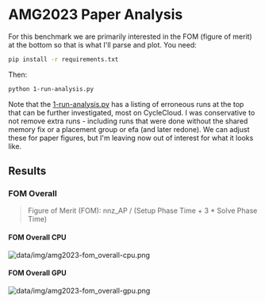 # AMG2023 Paper Analysis

For this benchmark we are primarily interested in the FOM (figure of merit) at the bottom so that is what I'll parse and plot. You need:

```bash
pip install -r requirements.txt
```

Then:

```bash
python 1-run-analysis.py
```

Note that the [1-run-analysis.py](1-run-analysis.py) has a listing of erroneous runs at the top that can be further investigated, most on CycleCloud. I was conservative to not remove extra runs - including runs that were done without the shared memory fix or a placement group or efa (and later redone). We can adjust these for paper figures, but I'm leaving now out of interest for what it looks like.

## Results

### FOM Overall

> Figure of Merit (FOM): nnz_AP / (Setup Phase Time + 3 * Solve Phase Time)

#### FOM Overall CPU

![data/img/amg2023-fom_overall-cpu.png](data/img/amg2023-fom_overall-cpu.png)

#### FOM Overall GPU

![data/img/amg2023-fom_overall-gpu.png](data/img/amg2023-fom_overall-gpu.png)
